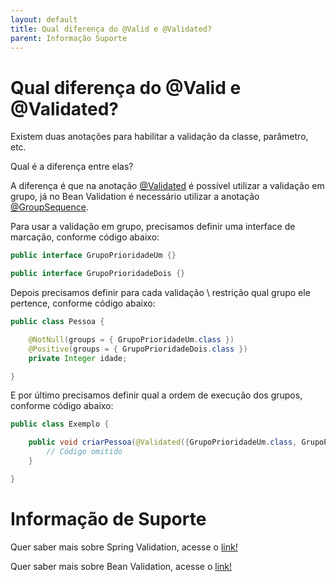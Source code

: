 ```yaml
---
layout: default
title: Qual diferença do @Valid e @Validated? 
parent: Informação Suporte
---
```

# Qual diferença do @Valid e @Validated?

Existem duas anotações para habilitar a validação da classe, parâmetro, etc.

Qual é a diferença entre elas?

A diferença é que na anotação [@Validated](https://docs.spring.io/spring/docs/current/javadoc-api/org/springframework/validation/annotation/Validated.html) 
é possível utilizar a validação em grupo, já no Bean Validation é necessário utilizar a anotação [@GroupSequence](https://docs.oracle.com/javaee/7/api/javax/validation/GroupSequence.html).

Para usar a validação em grupo, precisamos definir uma interface de marcação, conforme código abaixo:

```java
public interface GrupoPrioridadeUm {}

public interface GrupoPrioridadeDois {}
```

Depois precisamos definir para cada validação \ restrição qual grupo ele pertence, conforme código abaixo:

```java
public class Pessoa {

    @NotNull(groups = { GrupoPrioridadeUm.class })
    @Positive(groups = { GrupoPrioridadeDois.class })
    private Integer idade;

}
```

E por último precisamos definir qual a ordem de execução dos grupos, conforme código abaixo:

```java
public class Exemplo {

    public void criarPessoa(@Validated({GrupoPrioridadeUm.class, GrupoPrioridadeDois.class}) Pessoa pessoa) {
        // Código omitido
    }

}
```

# Informação de Suporte

Quer saber mais sobre Spring Validation, acesse o [link!](https://docs.spring.io/spring/docs/current/spring-framework-reference/core.html#validation)

Quer saber mais sobre Bean Validation, acesse o [link!](https://beanvalidation.org/)